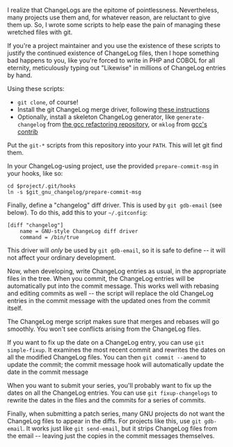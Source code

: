 I realize that ChangeLogs are the epitome of pointlessness.  Nevertheless, many projects use them and, for whatever reason, are reluctant to give them up.  So, I wrote some scripts to help ease the pain of managing these wretched files with git.

If you're a project maintainer and you use the existence of these scripts to justify the continued existence of ChangeLog files, then I hope something bad happens to you, like you're forced to write in PHP and COBOL for all eternity, meticulously typing out "Likewise" in millions of ChangeLog entries by hand.

Using these scripts:

* `git clone`, of course!
* Install the git ChangeLog merge driver, following [these instructions](https://gnu.wildebeest.org/blog/mjw/2012/03/16/automagically-merging-changelog-files-with-mercurial-or-git/)
* Optionally, install a skeleton ChangeLog generator, like `generate-changelog` from [the gcc refactoring repository](https://github.com/davidmalcolm/gcc-refactoring-scripts), or `mklog` from [gcc's contrib](https://github.com/mirrors/gcc/blob/master/contrib/mklog)

Put the `git-*` scripts from this repository into your `PATH`.  This will let git find them.

In your ChangeLog-using project, use the provided `prepare-commit-msg` in your hooks, like so:

    cd $project/.git/hooks
    ln -s $git_gnu_changelog/prepare-commit-msg

Finally, define a "changelog" diff driver.  This is used by `git gdb-email` (see below).  To do this, add this to your `~/.gitconfig`:

```
[diff "changelog"]
	name = GNU-style ChangeLog diff driver
	command = /bin/true
```

This driver will *only* be used by `git gdb-email`, so it is safe to define -- it will not affect your ordinary development.

Now, when developing, write ChangeLog entries as usual, in the appropriate files in the tree.  When you commit, the ChangeLog entries will be automatically put into the commit message.  This works well with rebasing and editing commits as well -- the script will replace the old ChangeLog entries in the commit message with the updated ones from the commit itself.

The ChangeLog merge script makes sure that merges and rebases will go smoothly.  You won't see conflicts arising from the ChangeLog files.

If you want to fix up the date on a ChangeLog entry, you can use `git simple-fixup`.  It examines the most recent commit and rewrites the dates on all the modified ChangeLog files.  You can then `git commit --amend` to update the commit; the commit message hook will automatically update the date in the commit message

When you want to submit your series, you'll probably want to fix up the dates on all the ChangeLog entries.  You can use `git fixup-changelogs` to rewrite the dates in the files and the commits for a series of commits.

Finally, when submitting a patch series, many GNU projects do not want the ChangeLog files to appear in the diffs.  For projects like this, use `git gdb-email`.  It works just like `git send-email`, but it strips ChangeLog files from the email -- leaving just the copies in the commit messages themselves.
